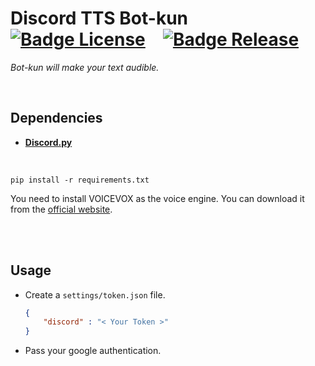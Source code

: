 
# Discord TTS Bot-kun   [![Badge License]][License]   [![Badge Release]][Releases]

*Bot-kun will make your text audible.*


<br>

## Dependencies

- **[Discord.py]**

<br>

```shell
pip install -r requirements.txt
```

You need to install VOICEVOX as the voice engine. You can download it from the [official website][VOICEVOX].<br>

<br>
<br>

## Usage

-   Create a `settings/token.json` file.

    ```json
    {
        "discord" : "< Your Token >"
    }
    ```

-   Pass your google authentication.

<br>


<!----------------------------------------------------------------------------->

[VOICEVOX]: https://voicevox.hiroshiba.jp/
[Discord.py]: https://pypi.org/project/discord.py/
[Releases]: https://github.com/yunkai1841/discord-TTS-bot-kun/releases

[License]: LICENSE


<!--------------------------------[ Badges ]----------------------------------->

[Badge Release]: https://img.shields.io/github/v/release/yunkai1841/discord-TTS-bot-kun?style=for-the-badge
[Badge License]: https://img.shields.io/badge/License-MIT-yellow.svg?style=for-the-badge
